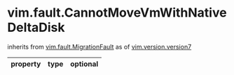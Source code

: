 vim.fault.CannotMoveVmWithNativeDeltaDisk
=========================================
inherits from [vim.fault.MigrationFault](docs/vim.fault.MigrationFault.md)
as of [vim.version.version7](docs/vim.version.md)

| property | type | optional |
|:---------|:-----|:---------|
